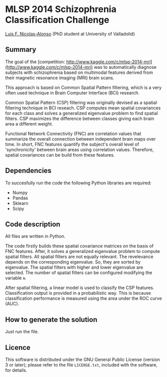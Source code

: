 MLSP 2014 Schizophrenia Classification Challenge
==

[Luis F. Nicolas-Alonso]() (PhD student at University of Valladolid)


Summary
--
The goal of the [competition: http://www.kaggle.com/c/mlsp-2014-mri](http://www.kaggle.com/c/mlsp-2014-mri) was to automatically diagnose subjects with schizophrenia based on multimodal features derived from their magnetic resonance imaging (MRI) brain scans.

This approach is based on Common Spatial Pattern filtering, which is a very often used technique in Brain Computer Interface (BCI) research. 

Common Spatial Pattern (CSP) filtering was originally devised as a spatial filtering technique in BCI reseach. CSP computes mean spatial covariances for each class and solves a generalized eigenvalue problem to find spatial filters. CSP maximizes the difference between classes giving each brain area a different weight. 

Functional Network Connectivity (FNC) are correlation values that summarize the overall connection between independent brain maps over time. In short, FNC features quantify the subject's overall level of 'synchronicity' between brain areas using correlation values. Therefore, spatial covariances can be build from these features.

Dependencies
--
To succesfully run the code the following Python libraries are required: 
* Numpy
* Pandas
* Sklearn
* Scipy

Code description
--
All files are written in Python.

The code firstly builds these spatial covariance matrices on the basis of FNC features. After, it solves a generalized eigenvalue problem to compute spatial filters. All spatial filters are not equally relevant. The revelevance depends on the corresponding eigenvalue. So, they are sorted by eigenvalue. The spatial filters with higher and lower eigenvalue are selected. The number of spatial filters can be configured modifying the variable `m`. 

After spatial filtering, a linear model is used to classify the CSP features. Classification output is provided in a probabilistic way. This is because classification performance is measured using the area under the ROC curve (AUC).

How to generate the solution
--
Just run the file.

Licence
--
This software is distributed under the GNU General Public License (version 3 or later); please refer to the file `LICENSE.txt`, included with the software, for details. 

